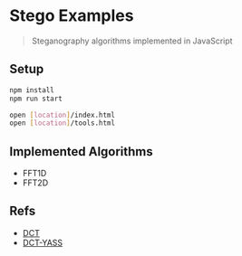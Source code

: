 # Stego Examples

> Steganography algorithms implemented in JavaScript

## Setup

```bash
npm install
npm run start

open [location]/index.html
open [location]/tools.html
```

## Implemented Algorithms

- FFT1D
- FFT2D

## Refs

- [DCT](https://github.com/zeruniverse/CryptoStego)
- [DCT-YASS](https://pboueke.github.io/presentations/stegano/yass.html)
